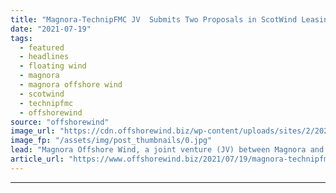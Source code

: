 ```yaml
---
title: "Magnora-TechnipFMC JV  Submits Two Proposals in ScotWind Leasing Round"
date: "2021-07-19"
tags: 
  - featured
  - headlines
  - floating wind
  - magnora
  - magnora offshore wind
  - scotwind
  - technipfmc
  - offshorewind
source: "offshorewind"
image_url: "https://cdn.offshorewind.biz/wp-content/uploads/sites/2/2020/07/03083907/Magnora-Fast-Tracks-500-MW-Swedish-Offshore-Wind-Project.jpg"
image_fp: "/assets/img/post_thumbnails/0.jpg"
lead: "Magnora Offshore Wind, a joint venture (JV) between Magnora and TechnipFMC, has submitted two"
article_url: "https://www.offshorewind.biz/2021/07/19/magnora-technipfmc-jv-submits-two-proposals-in-scotwind-leasing-round/"
---
```


---

